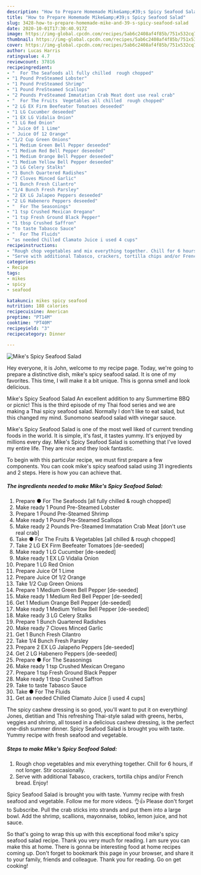 ```yaml
---
description: "How to Prepare Homemade Mike&amp;#39;s Spicy Seafood Salad"
title: "How to Prepare Homemade Mike&amp;#39;s Spicy Seafood Salad"
slug: 3428-how-to-prepare-homemade-mike-and-39-s-spicy-seafood-salad
date: 2020-10-01T17:30:40.917Z
image: https://img-global.cpcdn.com/recipes/5ab6c2408af4f85b/751x532cq70/mikes-spicy-seafood-salad-recipe-main-photo.jpg
thumbnail: https://img-global.cpcdn.com/recipes/5ab6c2408af4f85b/751x532cq70/mikes-spicy-seafood-salad-recipe-main-photo.jpg
cover: https://img-global.cpcdn.com/recipes/5ab6c2408af4f85b/751x532cq70/mikes-spicy-seafood-salad-recipe-main-photo.jpg
author: Lucas Harris
ratingvalue: 4.7
reviewcount: 37816
recipeingredient:
- "  For The Seafoods all fully chilled  rough chopped"
- "1 Pound PreSteamed Lobster"
- "1 Pound PreSteamed Shrimp"
- "1 Pound PreSteamed Scallops"
- "2 Pounds PreSteamed Immatation Crab Meat dont use real crab"
- "  For The Fruits  Vegetables all chilled  rough chopped"
- "2 LG EX Firm Beefeater Tomatoes deseeded"
- "1 LG Cucumber deseeded"
- "1 EX LG Vidalia Onion"
- "1 LG Red Onion"
- " Juice Of 1 Lime"
- " Juice Of 12 Orange"
- "1/2 Cup Green Onions"
- "1 Medium Green Bell Pepper deseeded"
- "1 Medium Red Bell Pepper deseeded"
- "1 Medium Orange Bell Pepper deseeded"
- "1 Medium Yellow Bell Pepper deseeded"
- "3 LG Celery Stalks"
- "1 Bunch Quartered Radishes"
- "7 Cloves Minced Garlic"
- "1 Bunch Fresh Cilantro"
- "1/4 Bunch Fresh Parsley"
- "2 EX LG Jalapeo Peppers deseeded"
- "2 LG Habenero Peppers deseeded"
- "  For The Seasonings"
- "1 tsp Crushed Mexican Oregano"
- "1 tsp Fresh Ground Black Pepper"
- "1 tbsp Crushed Saffron"
- "to taste Tabasco Sauce"
- "  For The Fluids"
- "as needed Chilled Clamato Juice i used 4 cups"
recipeinstructions:
- "Rough chop vegetables and mix everything together. Chill for 6 hours, if not longer. Stir occasionally."
- "Serve with additional Tabasco, crackers, tortilla chips and/or French bread. Enjoy!"
categories:
- Recipe
tags:
- mikes
- spicy
- seafood

katakunci: mikes spicy seafood 
nutrition: 188 calories
recipecuisine: American
preptime: "PT14M"
cooktime: "PT40M"
recipeyield: "3"
recipecategory: Dinner

---
```



![Mike&#39;s Spicy Seafood Salad](https://img-global.cpcdn.com/recipes/5ab6c2408af4f85b/751x532cq70/mikes-spicy-seafood-salad-recipe-main-photo.jpg)

Hey everyone, it is John, welcome to my recipe page. Today, we're going to prepare a distinctive dish, mike&#39;s spicy seafood salad. It is one of my favorites. This time, I will make it a bit unique. This is gonna smell and look delicious.

Mike&#39;s Spicy Seafood Salad An excellent addition to any Summertime BBQ or picnic! This is the third episode of my Thai food series and we are making a Thai spicy seafood salad. Normally I don&#39;t like to eat salad, but this changed my mind. Sunomono seafood salad with vinegar sauce.

Mike&#39;s Spicy Seafood Salad is one of the most well liked of current trending foods in the world. It is simple, it's fast, it tastes yummy. It's enjoyed by millions every day. Mike&#39;s Spicy Seafood Salad is something that I've loved my entire life. They are nice and they look fantastic.


To begin with this particular recipe, we must first prepare a few components. You can cook mike&#39;s spicy seafood salad using 31 ingredients and 2 steps. Here is how you can achieve that.

<!--inarticleads1-->

##### The ingredients needed to make Mike&#39;s Spicy Seafood Salad:

1. Prepare  ● For The Seafoods [all fully chilled &amp; rough chopped]
1. Make ready 1 Pound Pre-Steamed Lobster
1. Prepare 1 Pound Pre-Steamed Shrimp
1. Make ready 1 Pound Pre-Steamed Scallops
1. Make ready 2 Pounds Pre-Steamed Immatation Crab Meat [don&#39;t use real crab]
1. Take  ● For The Fruits &amp; Vegetables [all chilled &amp; rough chopped]
1. Take 2 LG EX Firm Beefeater Tomatoes [de-seeded]
1. Make ready 1 LG Cucumber [de-seeded]
1. Make ready 1 EX LG Vidalia Onion
1. Prepare 1 LG Red Onion
1. Prepare  Juice Of 1 Lime
1. Prepare  Juice Of 1/2 Orange
1. Take 1/2 Cup Green Onions
1. Prepare 1 Medium Green Bell Pepper [de-seeded]
1. Make ready 1 Medium Red Bell Pepper [de-seeded]
1. Get 1 Medium Orange Bell Pepper [de-seeded]
1. Make ready 1 Medium Yellow Bell Pepper [de-seeded]
1. Make ready 3 LG Celery Stalks
1. Prepare 1 Bunch Quartered Radishes
1. Make ready 7 Cloves Minced Garlic
1. Get 1 Bunch Fresh Cilantro
1. Take 1/4 Bunch Fresh Parsley
1. Prepare 2 EX LG Jalapeño Peppers [de-seeded]
1. Get 2 LG Habenero Peppers [de-seeded]
1. Prepare  ● For The Seasonings
1. Make ready 1 tsp Crushed Mexican Oregano
1. Prepare 1 tsp Fresh Ground Black Pepper
1. Make ready 1 tbsp Crushed Saffron
1. Take to taste Tabasco Sauce
1. Take  ● For The Fluids
1. Get as needed Chilled Clamato Juice [i used 4 cups]


The spicy cashew dressing is so good, you&#39;ll want to put it on everything! Jones, dietitian and This refreshing Thai-style salad with greens, herbs, veggies and shrimp, all tossed in a delicious cashew dressing, is the perfect one-dish summer dinner. Spicy Seafood Salad is brought you with taste. Yummy recipe with fresh seafood and vegetable. 

<!--inarticleads2-->

##### Steps to make Mike&#39;s Spicy Seafood Salad:

1. Rough chop vegetables and mix everything together. Chill for 6 hours, if not longer. Stir occasionally.
1. Serve with additional Tabasco, crackers, tortilla chips and/or French bread. Enjoy!


Spicy Seafood Salad is brought you with taste. Yummy recipe with fresh seafood and vegetable. Follow me for more videos. 👌👍 Please don&#39;t forget to Subscribe. Pull the crab sticks into strands and put them into a large bowl. Add the shrimp, scallions, mayonnaise, tobiko, lemon juice, and hot sauce. 

So that's going to wrap this up with this exceptional food mike&#39;s spicy seafood salad recipe. Thank you very much for reading. I am sure you can make this at home. There is gonna be interesting food at home recipes coming up. Don't forget to bookmark this page in your browser, and share it to your family, friends and colleague. Thank you for reading. Go on get cooking!
